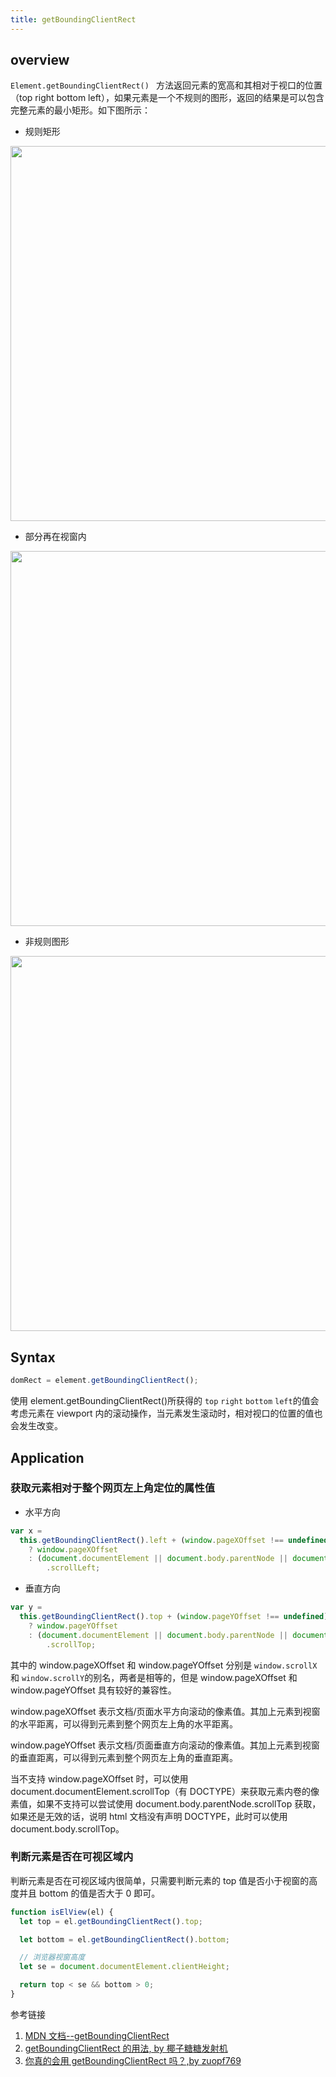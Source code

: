 ```yaml
---
title: getBoundingClientRect
---
```


## overview

`Element.getBoundingClientRect() ` 方法返回元素的宽高和其相对于视口的位置（top right bottom left），如果元素是一个不规则的图形，返回的结果是可以包含完整元素的最小矩形。如下图所示：

- 规则矩形

<Img width="600" src="https://cosmos-x.oss-cn-hangzhou.aliyuncs.com/20200831210220.png" />

- 部分再在视窗内

<Img width="600" src="https://cosmos-x.oss-cn-hangzhou.aliyuncs.com/20200831212515.png" />

- 非规则图形

<Img width="600" src="https://cosmos-x.oss-cn-hangzhou.aliyuncs.com/20200831210304.png" />

## Syntax

```js
domRect = element.getBoundingClientRect();
```

使用 element.getBoundingClientRect()所获得的 `top` `right` `bottom` `left`的值会考虑元素在 viewport 内的滚动操作，当元素发生滚动时，相对视口的位置的值也会发生改变。

## Application

### 获取元素相对于整个网页左上角定位的属性值

- 水平方向

```js
var x =
  this.getBoundingClientRect().left + (window.pageXOffset !== undefined)
    ? window.pageXOffset
    : (document.documentElement || document.body.parentNode || document.body)
        .scrollLeft;
```

- 垂直方向

```js
var y =
  this.getBoundingClientRect().top + (window.pageYOffset !== undefined)
    ? window.pageYOffset
    : (document.documentElement || document.body.parentNode || document.body)
        .scrollTop;
```

其中的 window.pageXOffset 和 window.pageYOffset 分别是 `window.scrollX` 和 `window.scrollY`的别名，两者是相等的，但是 window.pageXOffset 和 window.pageYOffset 具有较好的兼容性。

window.pageXOffset 表示文档/页面水平方向滚动的像素值。其加上元素到视窗的水平距离，可以得到元素到整个网页左上角的水平距离。

window.pageYOffset 表示文档/页面垂直方向滚动的像素值。其加上元素到视窗的垂直距离，可以得到元素到整个网页左上角的垂直距离。

当不支持 window.pageXOffset 时，可以使用 document.documentElement.scrollTop（有 DOCTYPE）来获取元素内卷的像素值，如果不支持可以尝试使用 document.body.parentNode.scrollTop 获取，如果还是无效的话，说明 html 文档没有声明 DOCTYPE，此时可以使用 document.body.scrollTop。

### 判断元素是否在可视区域内

判断元素是否在可视区域内很简单，只需要判断元素的 top 值是否小于视窗的高度并且 bottom 的值是否大于 0 即可。

```js
function isElView(el) {
  let top = el.getBoundingClientRect().top;

  let bottom = el.getBoundingClientRect().bottom;

  // 浏览器视窗高度
  let se = document.documentElement.clientHeight;

  return top < se && bottom > 0;
}
```

参考链接

1. [MDN 文档--getBoundingClientRect](https://developer.mozilla.org/zh-CN/docs/Web/API/Element/getBoundingClientRect)
1. [getBoundingClientRect 的用法, by 椰子糖糖发射机](https://juejin.im/post/6844903888902963213)
1. [你真的会用 getBoundingClientRect 吗？,by zuopf769](https://github.com/zuopf769/notebook/blob/master/fe/%E4%BD%A0%E7%9C%9F%E7%9A%84%E4%BC%9A%E7%94%A8getBoundingClientRect%E5%90%97/README.md)
